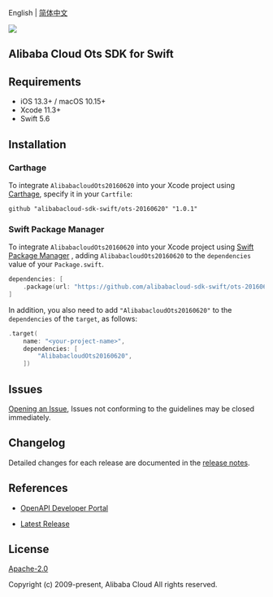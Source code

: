 English | [简体中文](README-CN.md)

![](https://aliyunsdk-pages.alicdn.com/icons/AlibabaCloud.svg)

## Alibaba Cloud Ots SDK for Swift

## Requirements

- iOS 13.3+ / macOS 10.15+
- Xcode 11.3+
- Swift 5.6

## Installation

### Carthage

To integrate `AlibabacloudOts20160620` into your Xcode project using [Carthage](https://github.com/Carthage/Carthage), specify it in your `Cartfile`:

```ogdl
github "alibabacloud-sdk-swift/ots-20160620" "1.0.1"
```

### Swift Package Manager

To integrate `AlibabacloudOts20160620` into your Xcode project using [Swift Package Manager](https://swift.org/package-manager/) , adding `AlibabacloudOts20160620` to the `dependencies` value of your `Package.swift`.

```swift
dependencies: [
    .package(url: "https://github.com/alibabacloud-sdk-swift/ots-20160620.git", from: "1.0.1")
]
```

In addition, you also need to add `"AlibabacloudOts20160620"` to the `dependencies` of the `target`, as follows:

```swift
.target(
    name: "<your-project-name>",
    dependencies: [
        "AlibabacloudOts20160620",
    ])
```

## Issues

[Opening an Issue](https://github.com/alibabacloud-sdk-swift/ots-20160620/issues/new), Issues not conforming to the guidelines may be closed immediately.

## Changelog

Detailed changes for each release are documented in the [release notes](./ChangeLog.txt).

## References

* [OpenAPI Developer Portal](https://next.api.alibabacloud.com/home)
- [Latest Release](https://github.com/alibabacloud-sdk-swift/ots-20160620)

## License

[Apache-2.0](http://www.apache.org/licenses/LICENSE-2.0)

Copyright (c) 2009-present, Alibaba Cloud All rights reserved.
